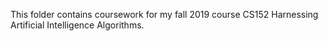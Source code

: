 This folder contains coursework for my fall 2019 course CS152 Harnessing Artificial Intelligence Algorithms.
